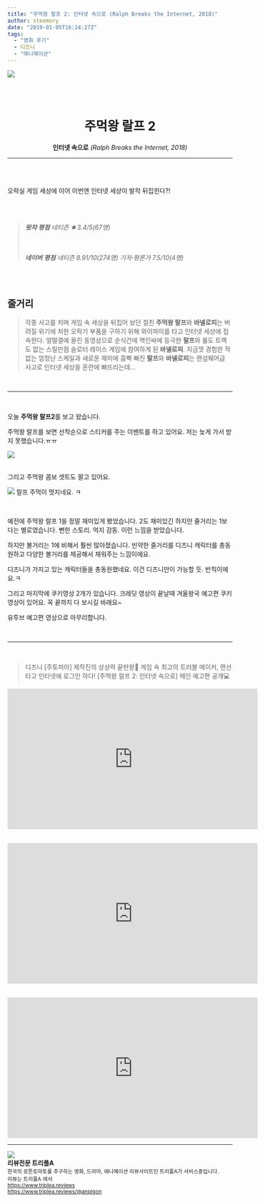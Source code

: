 ```yaml
---
title: "주먹왕 랄프 2: 인터넷 속으로 (Ralph Breaks the Internet, 2018)"
author: steemory
date: "2019-01-05T16:24:27Z"
tags:
  - "영화 후기"
  - 디즈니
  - "애니매이션"
---
```

![](https://s3.ap-northeast-2.amazonaws.com/dclick/image/steemory/1546703381980)

<br><br>

<center>

# 주먹왕 랄프 2
**인터넷 속으로**
*(Ralph Breaks the Internet, 2018)*
</center>

<hr>
<br><br>

오락실 게임 세상에 이어
이번엔 인터넷 세상이 발칵 뒤집힌다?!

<br><br>

> ***왓챠 평점***
> *네티즌 ★3.4/5(67명)*
> 
> <br><br>***네이버 평점***
> *네티즌 8.91/10(274명)*
> *기자·평론가 7.5/10(4명)*

<br><br>

## 줄거리

> 각종 사고를 치며 게임 속 세상을 뒤집어 놨던 절친 **주먹왕 랄프**와 **바넬로피**는 버려질 위기에 처한 오락기 부품을 구하기 위해 와이파이를 타고 인터넷 세상에 접속한다. 얼떨결에 올린 동영상으로 순식간에 핵인싸에 등극한 **랄프**와 룰도 트랙도 없는 스릴만점 슬로터 레이스 게임에 참여하게 된 **바넬로피**. 지금껏 경험한 적 없는 엄청난 스케일과 새로운 재미에 흠뻑 빠진 **랄프**와 **바넬로피**는 랜섬웨어급 사고로 인터넷 세상을 혼란에 빠뜨리는데…

<br>

***

<br>

오늘 **주먹왕 랄프2**를 보고 왔습니다. 

주먹왕 랄프를 보면 선착순으로 스티커를 주는 이벤트를 하고 있어요. 
저는 늦게 가서 받지 못했습니다.ㅠㅠ

![](https://s3.ap-northeast-2.amazonaws.com/dclick/image/steemory/1546704315998)

<br>그리고 주먹왕 콤보 셋트도 팔고 있어요. 

![](https://s3.ap-northeast-2.amazonaws.com/dclick/image/steemory/1546704167892)
랄프 주먹이 멋지네요. ㅋ

<br>

예전에 주먹왕 랄프 1을 정말 재미있게 봤었습니다. 
2도 재미있긴 하지만 줄거리는 1보다는 별로였습니다. 
뻔한 스토리. 억지 감동. 이런 느낌을 받았습니다.

하지만 볼거리는 1에 비해서 훨씬 많아졌습니다. 
빈약한 줄거리를 디즈니 캐릭터를 총동원하고 
다양한 볼거리를 제공해서 채워주는 느낌이에요. 

디즈니가 가지고 있는 캐릭터들을 총동원했네요. 
이건 디즈니만이 가능할 듯. 반칙이에요.ㅋ

그리고 마지막에 쿠키영상 2개가 있습니다. 
크레딧 영상이 끝날때 겨울왕국 예고편 쿠키 영상이 있어요. 
꼭 끝까지 다 보시길 바래요~

유투브 예고편 영상으로 마무리합니다.

<br>

___

<br>

> 디즈니 [주토피아] 제작진의 상상력 끝판왕🎉
게임 속 최고의 트러블 메이커, 랜선 타고 인터넷에 로그인 하다!
[주먹왕 랄프 2: 인터넷 속으로] 메인 예고편 공개💻

<iframe width="560" height="315" src="https://www.youtube.com/embed/MjWj_-YiZD8" frameborder="0" allow="accelerometer; autoplay; encrypted-media; gyroscope; picture-in-picture" allowfullscreen></iframe>

<br><iframe width="560" height="315" src="https://www.youtube.com/embed/oncO0SdY8pw" frameborder="0" allow="accelerometer; autoplay; encrypted-media; gyroscope; picture-in-picture" allowfullscreen></iframe>

<br><iframe width="560" height="315" src="https://www.youtube.com/embed/SHV_7Kh2XKA" frameborder="0" allow="accelerometer; autoplay; encrypted-media; gyroscope; picture-in-picture" allowfullscreen></iframe>

<hr><div class="pull-left"><img src='https://cdn.steemitimages.com/300x0/https://cdn.steemitimages.com/DQmRUA4nEVgikokJ63CPw6ZgKLL48dvoUtYTvFvYnuMwBpt/image.png' style="margin-right: 10px"/></div><b>리뷰전문 트리플A</b><br><sub>한국의 로튼토마토를 추구하는 영화, 드라마, 애니메이션 리뷰사이트인 트리플A가 서비스중입니다.<br>리뷰는 트리플A 에서<br><a href='https://www.triplea.reviews'>https://www.triplea.reviews</a><br><a href='https://www.triplea.reviews/@anpigon'>https://www.triplea.reviews/@anpigon</a></sub><br>